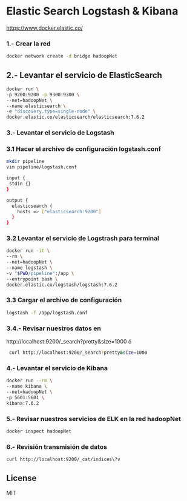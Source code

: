 # Elastic Search Logstash & Kibana

https://www.docker.elastic.co/


### 1.- Crear la red 

```bash
docker network create -d bridge hadoopNet   
```
## 2.- Levantar el servicio de ElasticSearch

```bash
docker run \
-p 9200:9200 -p 9300:9300 \
--net=hadoopNet \
--name elasticsearch \
-e "discovery.type=single-node" \
docker.elastic.co/elasticsearch/elasticsearch:7.6.2
```

### 3.- Levantar el servicio de Logstash 
### 3.1 Hacer el archivo de configuración logstash.conf
```bash
mkdir pipeline
vim pipeline/logstash.conf
```

```bash
input {
 stdin {}
}

output {
  elasticsearch {
    hosts => ["elasticsearch:9200"]
  }
}
```
### 3.2 Levantar el servicio de Logstrash para terminal

```bash
docker run -it \
--rm \
--net=hadoopNet \
--name logstash \
-v "$PWD/pipeline":/app \
--entrypoint bash \
docker.elastic.co/logstash/logstash:7.6.2 
```
### 3.3 Cargar el archivo de configuración

```bash
logstash -f /app/logstash.conf
```
### 3.4.-  Revisar nuestros datos en

http://localhost:9200/_search?pretty&size=1000
 ó
```bash
 curl http://localhost:9200/_search?pretty&size=1000
```

### 4.- Levantar el servicio de Kibana 

```bash
docker run --rm \
--name kibana \
--net=hadoopNet \
-p 5601:5601 \
kibana:7.6.2
```

### 5.- Revisar nuestros servicios de ELK en la red hadoopNet
```bash
docker inspect hadoopNet
```

### 6.- Revisión transmisión de datos

```bash
curl http://localhost:9200/_cat/indices\?v
```
License
----

MIT


